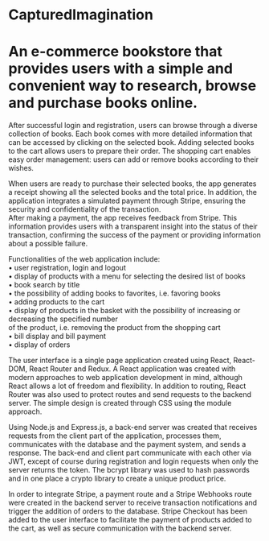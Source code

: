 # CapturedImagination
# An e-commerce bookstore that provides users with a simple and convenient way to research, browse and purchase books online.  
  
After successful login and registration, users can browse through a diverse collection of books. Each book comes with more detailed information that can be accessed by clicking on the selected book. Adding selected books to the cart allows users to prepare their order. The shopping cart enables easy order management: users can add or remove books according to their wishes.  

When users are ready to purchase their selected books, the app generates a receipt showing all the selected books and the total price. In addition, the application integrates a simulated payment through Stripe, ensuring the security and confidentiality of the transaction.  
After making a payment, the app receives feedback from Stripe. This information provides users with a transparent insight into the status of their transaction, confirming the success of the payment or providing information about a possible failure.   

Functionalities of the web application include:  
• user registration, login and logout  
• display of products with a menu for selecting the desired list of books  
• book search by title  
• the possibility of adding books to favorites, i.e. favoring books  
• adding products to the cart  
• display of products in the basket with the possibility of increasing or decreasing the specified number  
of the product, i.e. removing the product from the shopping cart  
• bill display and bill payment  
• display of orders
  
The user interface is a single page application created using React, React-DOM, React Router and Redux. A React application was created with modern approaches to web application development in mind, although React allows a lot of freedom and flexibility. In addition to routing, React Router was also used to protect routes and send requests to the backend server. The simple design is created through CSS using the module approach.  
  
Using Node.js and Express.js, a back-end server was created that receives requests from the client part of the application, processes them, communicates with the database and the payment system, and sends a response. The back-end and client part communicate with each other via JWT, except of course during registration and login requests when only the server returns the token. The bcrypt library was used to hash passwords and in one place a crypto library to create a unique product price.  
  
In order to integrate Stripe, a payment route and a Stripe Webhooks route were created in the backend server to receive transaction notifications and trigger the addition of orders to the database. Stripe Checkout has been added to the user interface to facilitate the payment of products added to the cart, as well as secure communication with the backend server.  



